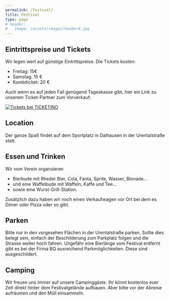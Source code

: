 ```yaml
---
permalink: /festival/
title: Festival
type: page
# header:
#   image: /assets/images/header4.jpg
---
```


<!-- ![Logo]({{site.url}}{{site.baseurl}}/assets/images/logo_vermuku.png) -->

<!-- Download folgt, wenn die Zeiten fest stehen. -->


## Eintrittspreise und Tickets

Wir legen wert auf günstige Eintrittspreise. Die Tickets kosten:
- Freitag: 15€
- Samstag: 15 €
- Kombiticket: 20 €

Auch wenn es auf jeden Fall genügend Tageskasse gibt, hier ein Link zu unserem Ticket-Partner zum Vorverkauf:

<a href='https://www.ticketino.com/de/Event/T-Mania-Open-Air-Festival/95589'><img src="http://cockpitv2.ticketino.com/imagesnew/de/button_kaufen_02.png" alt="Tickets bei TICKETINO" border="0"/> </a>

<!-- Es gibt nur Tickets an der Tageskasse. Ein Online Vorverkauf findet nicht statt. Die Gebühren und das Port können wir uns sparen und statt dessen ein Bier mehr trinken. Es kommt jeder rein, versprochen. -->

## Location

Der ganze Spaß findet auf dem Sportplatz in Dalhausen in der Urentalstraße statt. 


## Essen und Trinken

Wir vom Verein organsieren
- Bierbude mit Rheder Bier, Cola, Fanta, Sprite, Wasser, Bionade...
- und eine Waffelbude mit Waffeln, Kaffe und Tee...
- sowie eine Wurst-Grill-Station.

Zusätzlich dazu haben wir noch einen Verkaufwagen vor Ort bei dem es Döner oder Pizza oder so gibt.

## Parken

Bitte nur in den vorgesehen Flächen in der Urentalstraße parken. Sollte dies belegt sein, einfach der Beschilderung zum Parkplatz folgen und die Strasse weiter hoch fahren. Ungefähr eine Bierlänge vom Festival entfernt gibt es bei der Firma BQ ausreichend Parkmöglichkeiten. Diese sind ausgeschildert.

## Camping

Wir freuen uns immer auf unsere Campinggäste. Ihr könnt kostenlos euer Zelt direkt hinter dem Festivalgelände aufbauen. Aber bitte vor der Abreise aufräumen und den Müll einsammeln.
